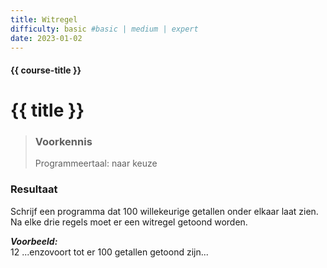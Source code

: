 ```yaml
---
title: Witregel
difficulty: basic #basic | medium | expert
date: 2023-01-02
---
```


#### {{ course-title }}

# {{ title }}

> ### Voorkennis
> Programmeertaal: naar keuze
### Resultaat
Schrijf een programma dat 100 willekeurige getallen onder elkaar laat
zien. Na elke drie regels moet er een witregel getoond worden.

***Voorbeeld:***  
12 ...enzovoort tot er 100 getallen getoond zijn...
